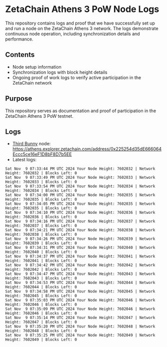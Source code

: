 # ZetaChain Athens 3 PoW Node Logs
This repository contains logs and proof that we have successfully set up and run a node on the ZetaChain Athens 3 network. The logs demonstrate continuous node operation, including synchronization details and performance.

## Contents
- Node setup information
- Synchronization logs with block height details
- Ongoing proof of work logs to verify active participation in the ZetaChain network

## Purpose
This repository serves as documentation and proof of participation in the ZetaChain Athens 3 PoW testnet.

## Logs

- [Third Bunny](https://thirdbunny.xyz/) node: https://athens.explorer.zetachain.com/address/0x225254d35dE666064Eccc5ce16eF1D8bF8D7b5EE
- Latest logs:
```
Sat Nov  9 07:33:44 PM UTC 2024 Your Node Height: 7602032 | Network Height: 7602032 | Blocks Left: 0
Sat Nov  9 07:33:49 PM UTC 2024 Your Node Height: 7602033 | Network Height: 7602033 | Blocks Left: 0
Sat Nov  9 07:33:54 PM UTC 2024 Your Node Height: 7602034 | Network Height: 7602034 | Blocks Left: 0
Sat Nov  9 07:34:00 PM UTC 2024 Your Node Height: 7602035 | Network Height: 7602035 | Blocks Left: 0
Sat Nov  9 07:34:05 PM UTC 2024 Your Node Height: 7602035 | Network Height: 7602035 | Blocks Left: 0
Sat Nov  9 07:34:10 PM UTC 2024 Your Node Height: 7602036 | Network Height: 7602036 | Blocks Left: 0
Sat Nov  9 07:34:16 PM UTC 2024 Your Node Height: 7602037 | Network Height: 7602037 | Blocks Left: 0
Sat Nov  9 07:34:21 PM UTC 2024 Your Node Height: 7602038 | Network Height: 7602038 | Blocks Left: 0
Sat Nov  9 07:34:26 PM UTC 2024 Your Node Height: 7602039 | Network Height: 7602039 | Blocks Left: 0
Sat Nov  9 07:34:31 PM UTC 2024 Your Node Height: 7602040 | Network Height: 7602040 | Blocks Left: 0
Sat Nov  9 07:34:37 PM UTC 2024 Your Node Height: 7602041 | Network Height: 7602041 | Blocks Left: 0
Sat Nov  9 07:34:42 PM UTC 2024 Your Node Height: 7602042 | Network Height: 7602042 | Blocks Left: 0
Sat Nov  9 07:34:47 PM UTC 2024 Your Node Height: 7602043 | Network Height: 7602043 | Blocks Left: 0
Sat Nov  9 07:34:53 PM UTC 2024 Your Node Height: 7602044 | Network Height: 7602044 | Blocks Left: 0
Sat Nov  9 07:34:58 PM UTC 2024 Your Node Height: 7602045 | Network Height: 7602045 | Blocks Left: 0
Sat Nov  9 07:35:03 PM UTC 2024 Your Node Height: 7602046 | Network Height: 7602046 | Blocks Left: 0
Sat Nov  9 07:35:09 PM UTC 2024 Your Node Height: 7602046 | Network Height: 7602046 | Blocks Left: 0
Sat Nov  9 07:35:14 PM UTC 2024 Your Node Height: 7602047 | Network Height: 7602047 | Blocks Left: 0
Sat Nov  9 07:35:20 PM UTC 2024 Your Node Height: 7602048 | Network Height: 7602048 | Blocks Left: 0
Sat Nov  9 07:35:25 PM UTC 2024 Your Node Height: 7602049 | Network Height: 7602049 | Blocks Left: 0
```
